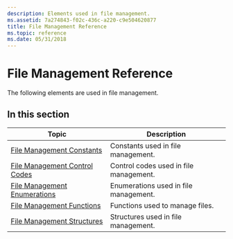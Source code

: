 ```yaml
---
description: Elements used in file management.
ms.assetid: 7a274843-f02c-436c-a220-c9e504620877
title: File Management Reference
ms.topic: reference
ms.date: 05/31/2018
---
```


# File Management Reference

The following elements are used in file management.

## In this section



| Topic                                                                         | Description                                       |
|-------------------------------------------------------------------------------|---------------------------------------------------|
| [File Management Constants](file-management-constants.md)<br/>         | Constants used in file management.<br/>     |
| [File Management Control Codes](file-management-control-codes.md)<br/> | Control codes used in file management.<br/> |
| [File Management Enumerations](file-management-enumerations.md)<br/>   | Enumerations used in file management.<br/>  |
| [File Management Functions](file-management-functions.md)<br/>         | Functions used to manage files.<br/>        |
| [File Management Structures](file-management-structures.md)<br/>       | Structures used in file management.<br/>    |



 

 

 




